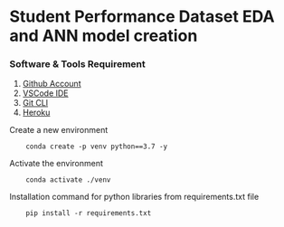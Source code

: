# Student Performance Dataset EDA and ANN model creation

### Software & Tools Requirement

1. [Github Account](https://github.com)
2. [VSCode IDE](https://code.visualstudio.com)
3. [Git CLI](https://git-scm.com/downloads)
4. [Heroku](https://www.heroku.com)

Create a new environment

```  
    conda create -p venv python==3.7 -y
```
Activate the environment

``` 
    conda activate ./venv
```
Installation command for python libraries from requirements.txt file

```
    pip install -r requirements.txt
```
